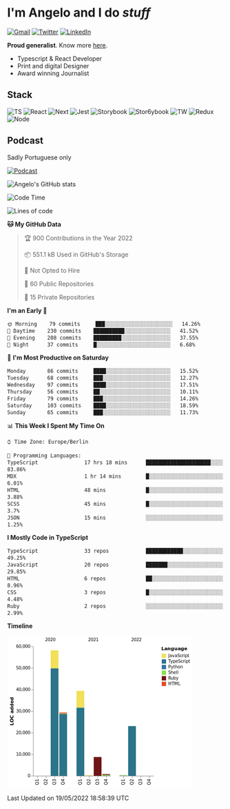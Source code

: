 # I'm Angelo and I do _stuff_

[![Gmail](https://img.shields.io/badge/Gmail-D14836?style=for-the-badge&logo=gmail&logoColor=white)](mailto:oiangelodias@gmail.com)
[![Twitter](https://img.shields.io/badge/Twitter-1DA1F2?style=for-the-badge&logo=twitter&logoColor=white)](https://www.twitter.com/oicronofobico)
[![LinkedIn](https://img.shields.io/badge/LinkedIn-0077B5?style=for-the-badge&logo=linkedin&logoColor=white)](https://www.linkedin.com/in/angelod1as/)

**Proud generalist**. Know more [here](http://www.angelodias.com.br/).

- Typescript & React Developer
- Print and digital Designer
- Award winning Journalist

## Stack

![TS](https://img.shields.io/badge/TypeScript-007ACC?style=for-the-badge&logo=typescript&logoColor=white)
![React](https://img.shields.io/badge/React-20232A?style=for-the-badge&logo=react&logoColor=61DAFB)
![Next](https://img.shields.io/badge/next.js-000000?style=for-the-badge&logo=nextdotjs&logoColor=white)
![Jest](https://img.shields.io/badge/Jest-C21325?style=for-the-badge&logo=jest&logoColor=white)
![Storybook](https://img.shields.io/badge/storybook-FF4785?style=for-the-badge&logo=storybook&logoColor=white)
![Stor6ybook](https://img.shields.io/badge/Figma-F24E1E?style=for-the-badge&logo=figma&logoColor=white)
![TW](https://img.shields.io/badge/Tailwind_CSS-38B2AC?style=for-the-badge&logo=tailwind-css&logoColor=white)
![Redux](https://img.shields.io/badge/Redux-593D88?style=for-the-badge&logo=redux&logoColor=white)
![Node](https://img.shields.io/badge/Node.js-339933?style=for-the-badge&logo=nodedotjs&logoColor=white)

## Podcast

Sadly Portuguese only

[![Podcast](https://user-images.githubusercontent.com/13950513/143299819-ef1f5a9b-f29b-4c52-b2c4-2cdb9dafa640.png)](http://anchor.fm/cronofobia)


![Angelo's GitHub stats](https://github-readme-stats.vercel.app/api?username=angelod1as&show_icons=true&theme=dark)

<!--START_SECTION:waka-->
![Code Time](http://img.shields.io/badge/Code%20Time-0%20secs-blue)

![Lines of code](https://img.shields.io/badge/From%20Hello%20World%20I%27ve%20Written-160%20Thousand%20lines%20of%20code-blue)

**🐱 My GitHub Data** 

> 🏆 900 Contributions in the Year 2022
 > 
> 📦 551.1 kB Used in GitHub's Storage 
 > 
> 🚫 Not Opted to Hire
 > 
> 📜 60 Public Repositories 
 > 
> 🔑 15 Private Repositories  
 > 
**I'm an Early 🐤** 

```text
🌞 Morning    79 commits     ███░░░░░░░░░░░░░░░░░░░░░░   14.26% 
🌆 Daytime    230 commits    ██████████░░░░░░░░░░░░░░░   41.52% 
🌃 Evening    208 commits    █████████░░░░░░░░░░░░░░░░   37.55% 
🌙 Night      37 commits     █░░░░░░░░░░░░░░░░░░░░░░░░   6.68%

```
📅 **I'm Most Productive on Saturday** 

```text
Monday       86 commits     ████░░░░░░░░░░░░░░░░░░░░░   15.52% 
Tuesday      68 commits     ███░░░░░░░░░░░░░░░░░░░░░░   12.27% 
Wednesday    97 commits     ████░░░░░░░░░░░░░░░░░░░░░   17.51% 
Thursday     56 commits     ██░░░░░░░░░░░░░░░░░░░░░░░   10.11% 
Friday       79 commits     ███░░░░░░░░░░░░░░░░░░░░░░   14.26% 
Saturday     103 commits    ████░░░░░░░░░░░░░░░░░░░░░   18.59% 
Sunday       65 commits     ███░░░░░░░░░░░░░░░░░░░░░░   11.73%

```


📊 **This Week I Spent My Time On** 

```text
⌚︎ Time Zone: Europe/Berlin

💬 Programming Languages: 
TypeScript               17 hrs 18 mins      █████████████████████░░░░   83.86% 
MDX                      1 hr 14 mins        █░░░░░░░░░░░░░░░░░░░░░░░░   6.01% 
HTML                     48 mins             █░░░░░░░░░░░░░░░░░░░░░░░░   3.88% 
SCSS                     45 mins             █░░░░░░░░░░░░░░░░░░░░░░░░   3.7% 
JSON                     15 mins             ░░░░░░░░░░░░░░░░░░░░░░░░░   1.25%

```

**I Mostly Code in TypeScript** 

```text
TypeScript               33 repos            ████████████░░░░░░░░░░░░░   49.25% 
JavaScript               20 repos            ███████░░░░░░░░░░░░░░░░░░   29.85% 
HTML                     6 repos             ██░░░░░░░░░░░░░░░░░░░░░░░   8.96% 
CSS                      3 repos             █░░░░░░░░░░░░░░░░░░░░░░░░   4.48% 
Ruby                     2 repos             ░░░░░░░░░░░░░░░░░░░░░░░░░   2.99%

```


**Timeline**

![Chart not found](https://raw.githubusercontent.com/angelod1as/angelod1as/main/charts/bar_graph.png) 


 Last Updated on 19/05/2022 18:58:39 UTC
<!--END_SECTION:waka-->
